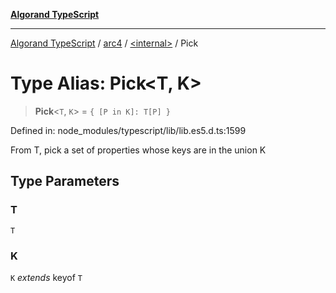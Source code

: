 [**Algorand TypeScript**](../../../README.md)

***

[Algorand TypeScript](../../../modules.md) / [arc4](../../README.md) / [\<internal\>](../README.md) / Pick

# Type Alias: Pick\<T, K\>

> **Pick**\<`T`, `K`\> = `{ [P in K]: T[P] }`

Defined in: node\_modules/typescript/lib/lib.es5.d.ts:1599

From T, pick a set of properties whose keys are in the union K

## Type Parameters

### T

`T`

### K

`K` *extends* keyof `T`
